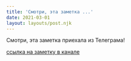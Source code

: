 ```yaml
---
title: 'Смотри, эта заметка ...'
date: 2021-03-01
layout: layouts/post.njk
---
```

Смотри, эта заметка приехала из Телеграма!

[ссылка на заметку в канале](https://t.me/beardless_online/368)
